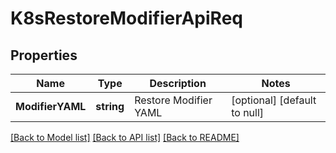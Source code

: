 # K8sRestoreModifierApiReq

## Properties
Name | Type | Description | Notes
------------ | ------------- | ------------- | -------------
**ModifierYAML** | **string** | Restore Modifier YAML | [optional] [default to null]

[[Back to Model list]](../README.md#documentation-for-models) [[Back to API list]](../README.md#documentation-for-api-endpoints) [[Back to README]](../README.md)

